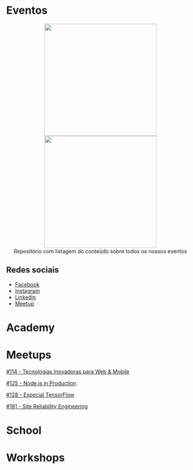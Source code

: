 # Eventos

<p align="center">
 <img width="300" height="300" src="https://raw.githubusercontent.com/nerdzao/events/master/NerdZao.png">
 <img width="300" height="300" src="https://raw.githubusercontent.com/nerdzao/events/master/NerdGirlz.png">
 <br>Repositório com listagem do conteúdo sobre todos os nossos eventos
</p>

## Redes sociais

 - [Facebook](https://www.facebook.com/nerdzao)
 - [Instagram](https://www.instagram.com/onerdzao/)
 - [Linkedin](https://www.linkedin.com/company/nerdzao/)
 - [Meetup](https://www.meetup.com/nerdzao)
 
# Academy

# Meetups

[#114 - Tecnologias Inovadoras para Web & Mobile](https://github.com/nerdzao/events/blob/master/meetup/114/README.md)

[#125 - Node.js in Production](https://github.com/nerdzao/events/tree/master/meetup/125/README.md)

[#128 - Especial TensorFlow](https://github.com/nerdzao/events/tree/master/meetup/128/README.md)

[#181 - Site Reliability Engineering](https://github.com/nerdzao/events/tree/master/meetup/181/README.md)

# School

# Workshops
